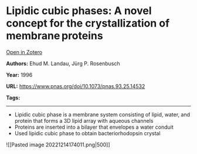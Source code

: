 # Lipidic cubic phases: A novel concept for the crystallization of membrane proteins
[Open in Zotero](zotero://select/items/@LandauRosenbusch_1996)

**Authors:** Ehud M. Landau, Jürg P. Rosenbusch

**Year:** 1996

**URL:** https://www.pnas.org/doi/10.1073/pnas.93.25.14532

**Tags:**

---

- Lipidic cubic phase is a membrane system consisting of lipid, water, and protein that forms a 3D lipid array with aqueous channels 
- Proteins are inserted into a bilayer that envelopes a water conduit 
- Used lipidic cubic phase to obtain bacteriorhodopsin crystal 

![[Pasted image 20221214174011.png|500]] 